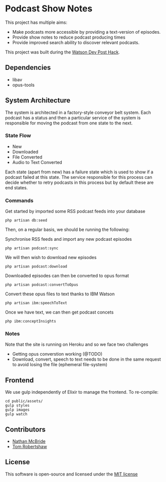 # Podcast Show Notes

This project has multiple aims:

- Make podcasts more accessible by providing a text-version of episodes.
- Provide show notes to reduce podcast producing times
- Provide improved search ability to discover relevant podcasts.

This project was built during the [Watson Dev Post Hack](http://watson.devpost.com/).

## Dependencies

- libav
- opus-tools

## System Architecture

The system is architected in a factory-style conveyor belt system.  Each podcast has a status and then a particular
service of the system is responsible for moving the podcast from one state to the next.

### State Flow

- New
- Downloaded
- File Converted
- Audio to Text Converted

Each state (apart from new) has a failure state which is used to show if a podcast failed at this state. The service
responsible for this process can decide whether to retry podcasts in this process but by default these are end states.


### Commands

Get started by imported some RSS podcast feeds into your database

    php artisan db:seed
    
    
Then, on a regular basis, we should be running the following:

Synchronise RSS feeds and import any new podcast episodes

    php artisan podcast:sync
   
We will then wish to download new episodes

    php artisan podcast:download
    
Downloaded episodes can then be converted to opus format

    php artisan podcast:convertToOpus
    
Convert these opus files to text thanks to IBM Watson

    php artisan ibm:speechToText
    
Once we have text, we can then get podcast concets

    php ibm:conceptInsights
    
### Notes

Note that the site is running on Heroku and so we face two challenges

- Getting opus converstion working (@TODO)
- Download, convert, speech to text needs to be done in the same request to avoid losing the file (ephemeral file-system)
 
## Frontend

We use gulp independently of Elixir to manage the frontend.  To re-compile: 

    cd public/assets/
    gulp styles
    gulp images
    gulp watch

## Contributors

- [Nathan McBride](https://twitter.com/brideoweb)
- [Tom Robertshaw](https://twitter.com/bobbyshaw)

## License

This software is open-source and licensed under the [MIT license](http://opensource.org/licenses/MIT)
